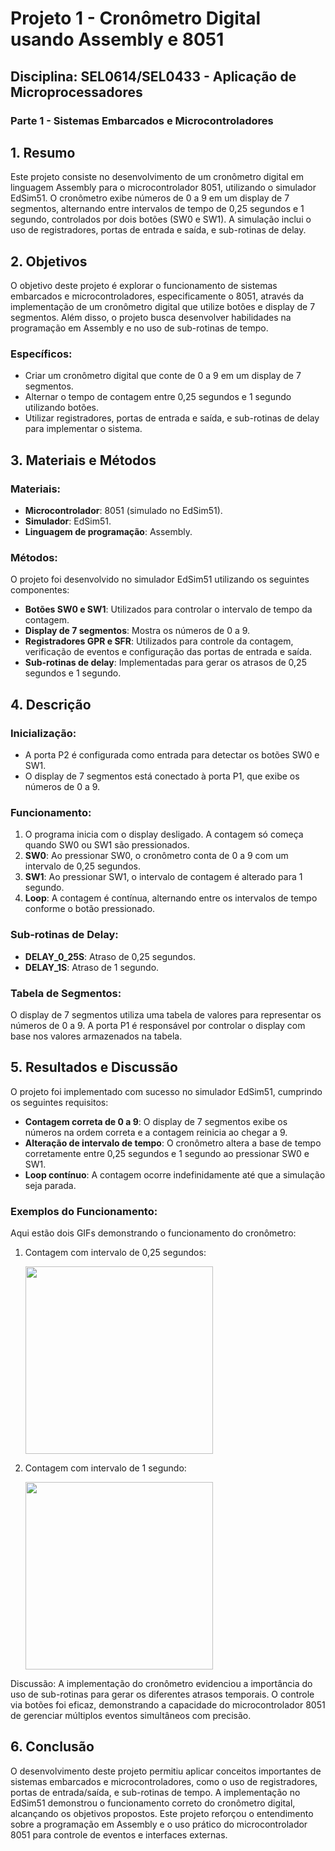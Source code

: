 # Projeto 1 - Cronômetro Digital usando Assembly e 8051

## Disciplina: SEL0614/SEL0433 - Aplicação de Microprocessadores  
### Parte 1 - Sistemas Embarcados e Microcontroladores

## 1. Resumo
Este projeto consiste no desenvolvimento de um cronômetro digital em linguagem Assembly para o microcontrolador 8051, utilizando o simulador EdSim51. O cronômetro exibe números de 0 a 9 em um display de 7 segmentos, alternando entre intervalos de tempo de 0,25 segundos e 1 segundo, controlados por dois botões (SW0 e SW1). A simulação inclui o uso de registradores, portas de entrada e saída, e sub-rotinas de delay.

## 2. Objetivos
O objetivo deste projeto é explorar o funcionamento de sistemas embarcados e microcontroladores, especificamente o 8051, através da implementação de um cronômetro digital que utilize botões e display de 7 segmentos. Além disso, o projeto busca desenvolver habilidades na programação em Assembly e no uso de sub-rotinas de tempo.

### Específicos:
- Criar um cronômetro digital que conte de 0 a 9 em um display de 7 segmentos.
- Alternar o tempo de contagem entre 0,25 segundos e 1 segundo utilizando botões.
- Utilizar registradores, portas de entrada e saída, e sub-rotinas de delay para implementar o sistema.

## 3. Materiais e Métodos
### Materiais:
- **Microcontrolador**: 8051 (simulado no EdSim51).
- **Simulador**: EdSim51.
- **Linguagem de programação**: Assembly.

### Métodos:
O projeto foi desenvolvido no simulador EdSim51 utilizando os seguintes componentes:
- **Botões SW0 e SW1**: Utilizados para controlar o intervalo de tempo da contagem.
- **Display de 7 segmentos**: Mostra os números de 0 a 9.
- **Registradores GPR e SFR**: Utilizados para controle da contagem, verificação de eventos e configuração das portas de entrada e saída.
- **Sub-rotinas de delay**: Implementadas para gerar os atrasos de 0,25 segundos e 1 segundo.

## 4. Descrição
### Inicialização:
- A porta P2 é configurada como entrada para detectar os botões SW0 e SW1.
- O display de 7 segmentos está conectado à porta P1, que exibe os números de 0 a 9.

### Funcionamento:
1. O programa inicia com o display desligado. A contagem só começa quando SW0 ou SW1 são pressionados.
2. **SW0**: Ao pressionar SW0, o cronômetro conta de 0 a 9 com um intervalo de 0,25 segundos.
3. **SW1**: Ao pressionar SW1, o intervalo de contagem é alterado para 1 segundo.
4. **Loop**: A contagem é contínua, alternando entre os intervalos de tempo conforme o botão pressionado.

### Sub-rotinas de Delay:
- **DELAY_0_25S**: Atraso de 0,25 segundos.
- **DELAY_1S**: Atraso de 1 segundo.

### Tabela de Segmentos:
O display de 7 segmentos utiliza uma tabela de valores para representar os números de 0 a 9. A porta P1 é responsável por controlar o display com base nos valores armazenados na tabela.

## 5. Resultados e Discussão
O projeto foi implementado com sucesso no simulador EdSim51, cumprindo os seguintes requisitos:
- **Contagem correta de 0 a 9**: O display de 7 segmentos exibe os números na ordem correta e a contagem reinicia ao chegar a 9.
- **Alteração de intervalo de tempo**: O cronômetro altera a base de tempo corretamente entre 0,25 segundos e 1 segundo ao pressionar SW0 e SW1.
- **Loop contínuo**: A contagem ocorre indefinidamente até que a simulação seja parada.

### Exemplos do Funcionamento:
Aqui estão dois GIFs demonstrando o funcionamento do cronômetro:

1. Contagem com intervalo de 0,25 segundos:
   
   <img src="delay025s.gif" width="300px">

2. Contagem com intervalo de 1 segundo:
   
   <img src="delay1s.gif" width="300px">

Discussão: A implementação do cronômetro evidenciou a importância do uso de sub-rotinas para gerar os diferentes atrasos temporais. O controle via botões foi eficaz, demonstrando a capacidade do microcontrolador 8051 de gerenciar múltiplos eventos simultâneos com precisão.

## 6. Conclusão
O desenvolvimento deste projeto permitiu aplicar conceitos importantes de sistemas embarcados e microcontroladores, como o uso de registradores, portas de entrada/saída, e sub-rotinas de tempo. A implementação no EdSim51 demonstrou o funcionamento correto do cronômetro digital, alcançando os objetivos propostos. Este projeto reforçou o entendimento sobre a programação em Assembly e o uso prático do microcontrolador 8051 para controle de eventos e interfaces externas.